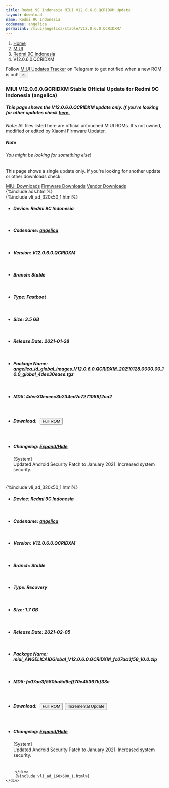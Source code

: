 ```yaml
---
title: Redmi 9C Indonesia MIUI V12.0.6.0.QCRIDXM Update
layout: download
name: Redmi 9C Indonesia
codename: angelica
permalink: /miui/angelica/stable/V12.0.6.0.QCRIDXM/
---
```

<nav aria-label="breadcrumb">
    <ol class="breadcrumb">
        <li class="breadcrumb-item"><a href="/">Home</a></li>
        <li class="breadcrumb-item"><a href="/miui/">MIUI</a></li>
        <li class="breadcrumb-item"><a href="/miui/angelica/">Redmi 9C Indonesia</a></li>
        <li class="breadcrumb-item active" aria-current="page">V12.0.6.0.QCRIDXM</li>
    </ol>
</nav>
<div class="alert alert-primary alert-dismissible fade show" role="alert">
    Follow <a href="https://t.me/MIUIUpdatesTracker" class="alert-link">MIUI Updates Tracker</a> on Telegram to get
    notified when a new ROM is out!
    <button type="button" class="close" data-dismiss="alert" aria-label="Close">
        <span aria-hidden="true">&times;</span>
    </button>
</div>
<div class="col-12 mx-auto">
    <h3 class="title bg-light p-2 rounded">MIUI V12.0.6.0.QCRIDXM Stable Official Update for Redmi 9C Indonesia (angelica)</h3>
    <h5>This page shows the V12.0.6.0.QCRIDXM update only. If you're looking for other updates check
        <a href="/miui/angelica/">here.</a></h5>
    <p><i>Note: </i>All files listed here are official untouched MIUI ROMs.
        It's not owned, modified or edited by Xiaomi Firmware Updater.</p>
    <div class="card">
        <div class="card-body">
            <h5 class="card-title">Note</h5>
            <h6 class="card-subtitle mb-2 text-muted">You might be looking for something else!</h6>
            <p class="card-text">This page shows a single update only.
                If you're looking for another update or other downloads check:</p>
            <a href="/miui/" class="card-link">MIUI Downloads</a>
            <a href="/firmware/" class="card-link">Firmware Downloads</a>
            <a href="/vendor/" class="card-link">Vendor Downloads</a>
        </div>
    </div>
    {%include ads.html%}
    <div class="row justify-content-center">
        <div class="col-10" id="downloads">
                    <div class="card card-body">
            {%include vli_ad_320x50_1.html%}
            <ul class="list-unstyled">
                <li style="padding-bottom: 10px;">
                    <h5><b>Device: </b>Redmi 9C Indonesia</h5>
                </li>
                <li style="padding-bottom: 10px;">
                    <h5><b>Codename: </b> <a href="/miui/angelica/" target="_blank">angelica</a> </h5>
                </li>
                <li style="padding-bottom: 10px;">
                    <h5><b>Version: </b>V12.0.6.0.QCRIDXM</h5>
                </li>
                <li style="padding-bottom: 10px;">
                    <h5><b>Branch: </b>Stable</h5>
                </li>
                <li style="padding-bottom: 10px;">
                    <h5><b>Type: </b>Fastboot</h5>
                </li>
                <li style="padding-bottom: 10px;">
                    <h5><b>Size: </b>3.5 GB</h5>
                </li>
                <li style="padding-bottom: 10px;">
                    <h5><b>Release Date: </b>2021-01-28</h5>
                </li>
                <li style="padding-bottom: 10px;">
                    <h5><b>Package Name: </b><span id="filename" class="text-dark">angelica_id_global_images_V12.0.6.0.QCRIDXM_20210128.0000.00_10.0_global_4dee30eaee.tgz</span></h5>
                </li>
                <li style="padding-bottom: 10px;">
                    <h5><b>MD5: </b><span id="md5" class="text-muted">4dee30eaeec3b234ed7c7271089f2ca2</span></h5>
                </li>
                <li style="padding-bottom: 10px;">
                    <h5><b>Download: </b><button type="button" id="download" class="btn btn-primary" style="margin: 7px;"
                            onclick="window.open('https://bigota.d.miui.com/V12.0.6.0.QCRIDXM/angelica_id_global_images_V12.0.6.0.QCRIDXM_20210128.0000.00_10.0_global_4dee30eaee.tgz', '_blank');"><i class="fa fa-download"></i> Full ROM</button></h5>
                </li>
                <li style="padding-bottom: 10px;">
                    <h5><b>Changelog: </b><a href="#angelica_1_changelog" data-toggle="collapse" role="button"
                            aria-expanded="false" aria-controls="angelica_1_changelog"> <i class="fa fa-arrow-down"
                                aria-hidden="true"></i> Expand/Hide</a></h5>
                    <div class="collapse" id="angelica_1_changelog">
                        <p id="changelog_text">[System]<br>Updated Android Security Patch to January 2021. Increased system security.</p>
                    </div>
                </li>
            </ul>
        </div>
        <div class="card card-body">
            {%include vli_ad_320x50_1.html%}
            <ul class="list-unstyled">
                <li style="padding-bottom: 10px;">
                    <h5><b>Device: </b>Redmi 9C Indonesia</h5>
                </li>
                <li style="padding-bottom: 10px;">
                    <h5><b>Codename: </b> <a href="/miui/angelica/" target="_blank">angelica</a> </h5>
                </li>
                <li style="padding-bottom: 10px;">
                    <h5><b>Version: </b>V12.0.6.0.QCRIDXM</h5>
                </li>
                <li style="padding-bottom: 10px;">
                    <h5><b>Branch: </b>Stable</h5>
                </li>
                <li style="padding-bottom: 10px;">
                    <h5><b>Type: </b>Recovery</h5>
                </li>
                <li style="padding-bottom: 10px;">
                    <h5><b>Size: </b>1.7 GB</h5>
                </li>
                <li style="padding-bottom: 10px;">
                    <h5><b>Release Date: </b>2021-02-05</h5>
                </li>
                <li style="padding-bottom: 10px;">
                    <h5><b>Package Name: </b><span id="filename" class="text-dark">miui_ANGELICAIDGlobal_V12.0.6.0.QCRIDXM_fc07aa3f58_10.0.zip</span></h5>
                </li>
                <li style="padding-bottom: 10px;">
                    <h5><b>MD5: </b><span id="md5" class="text-muted">fc07aa3f580ba5d6eff70e45367bf33c</span></h5>
                </li>
                <li style="padding-bottom: 10px;">
                    <h5><b>Download: </b><button type="button" id="download" class="btn btn-primary" style="margin: 7px;"
                            onclick="window.open('https://bigota.d.miui.com/V12.0.6.0.QCRIDXM/miui_ANGELICAIDGlobal_V12.0.6.0.QCRIDXM_fc07aa3f58_10.0.zip', '_blank');"><i class="fa fa-download"></i> Full ROM</button><button type="button" id="incremental_download" class="btn btn-warning" onclick="window.open('https://bigota.d.miui.com/V12.0.6.0.QCRIDXM/miui-blockota-angelica_id_global-V12.0.5.0.QCRIDXM-V12.0.6.0.QCRIDXM-e4cd0a9487-10.0.zip', '_blank');"><i class="fa fa-download"></i> Incremental Update</button></h5>
                </li>
                <li style="padding-bottom: 10px;">
                    <h5><b>Changelog: </b><a href="#angelica_2_changelog" data-toggle="collapse" role="button"
                            aria-expanded="false" aria-controls="angelica_2_changelog"> <i class="fa fa-arrow-down"
                                aria-hidden="true"></i> Expand/Hide</a></h5>
                    <div class="collapse" id="angelica_2_changelog">
                        <p id="changelog_text">[System]<br>Updated Android Security Patch to January 2021. Increased system security.</p>
                    </div>
                </li>
            </ul>
        </div>

        </div>
        {%include vli_ad_160x600_1.html%}
    </div>
</div>
